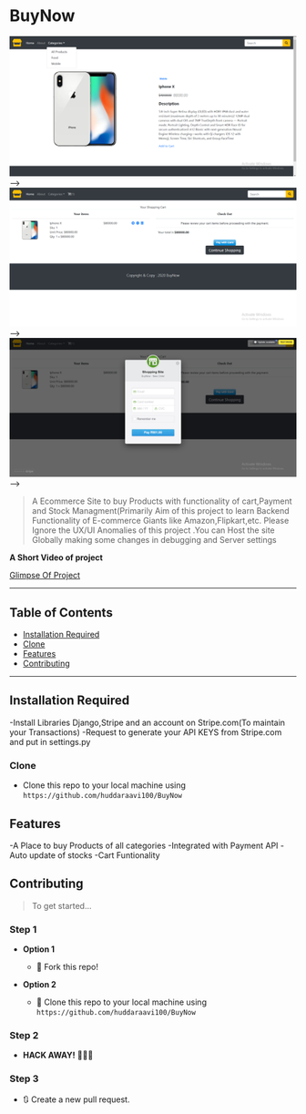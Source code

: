 <!---# BuyNow
<a href="http://fvcproductions.com"><img src="https://avatars1.githubusercontent.com/u/4284691?v=3&s=200" title="FVCproductions" alt="FVCproductions"></a>-->

<!--[![FVCproductions](https://avatars1.githubusercontent.com/u/4284691?v=3&s=200)](http://fvcproductions.com)-->

# BuyNow
<a href="https://github.com/huddaraavi100"><img src="https://github.com/huddaraavi100/BuyNow/blob/master/Screenshot%20(36).png" ></a>-->
<a href="https://github.com/huddaraavi100"><img src="https://github.com/huddaraavi100/BuyNow/blob/master/Screenshot%20(37).png"></a>-->
<a href="https://github.com/huddaraavi100"><img src="https://github.com/huddaraavi100/BuyNow/blob/master/Screenshot%20(39).png"></a>-->

> A Ecommerce Site to buy Products with functionality of cart,Payment and Stock Managment(Primarily Aim of this project to learn Backend Functionality of E-commerce Giants like Amazon,Flipkart,etc. Please Ignore the UX/UI Anomalies of this project .You can Host the site Globally making some changes in debugging and Server settings


**A Short Video of project**

<a href="https://recordit.co/qDlCzJp82h">Glimpse Of Project</a>


---

## Table of Contents 


- [Installation Required](#installation)
- [Clone](#clone)
- [Features](#features)
- [Contributing](#contributing)


---


## Installation Required

-Install Libraries Django,Stripe and an account on Stripe.com(To maintain your Transactions)
-Request to generate your API KEYS from Stripe.com and put in settings.py

### Clone

- Clone this repo to your local machine using `https://github.com/huddaraavi100/BuyNow`


## Features
-A Place to buy Products of all categories
-Integrated with Payment API
-Auto update of stocks
-Cart Funtionality

## Contributing

> To get started...

### Step 1

- **Option 1**
    - 🍴 Fork this repo!

- **Option 2**
    - 👯 Clone this repo to your local machine using `https://github.com/huddaraavi100/BuyNow`

### Step 2

- **HACK AWAY!** 🔨🔨🔨

### Step 3

- 🔃 Create a new pull request.
